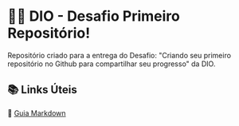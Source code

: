 # 👨‍💻 DIO - Desafio Primeiro Repositório!

Repositório criado para a entrega do Desafio: "Criando seu primeiro repositório no Github para compartilhar seu progresso" da DIO.

## 📚 Links Úteis

📘 [Guia Markdown](https://www.markdownguide.org/)